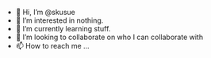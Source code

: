 - 👋 Hi, I’m @skusue
- 👀 I’m interested in nothing.
- 🌱 I’m currently learning stuff.
- 💞️ I’m looking to collaborate on who I can collaborate with
- 📫 How to reach me ...

<!---
skusue/skusue is a ✨ special ✨ repository because its `README.md` (this file) appears on your GitHub profile.
You can click the Preview link to take a look at your changes.
--->
